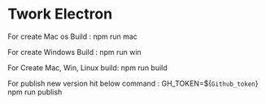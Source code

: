 # Twork Electron

For create Mac os Build :
npm run mac

For create Windows Build :
npm run win

For Create Mac, Win, Linux build:
npm run build

For publish new version hit below command :
GH_TOKEN=\${`Github_token`} npm run publish
